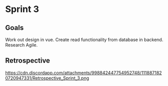# Sprint 3
## Goals
Work out design in vue.
Create read functionality from database in backend.
Research Agile.

## Retrospective
https://cdn.discordapp.com/attachments/998842447754952748/1118871820720947331/Retrospective_Sprint_3.png